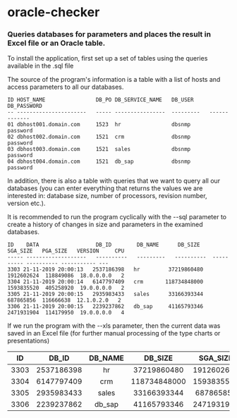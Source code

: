 # oracle-checker
### Queries databases for parameters and places the result in Excel file or an Oracle table.


To install the application, first set up a set of tables using the queries available in the .sql file

The source of the program's information is a table with a list of hosts and access parameters to all our databases.


 ```
 ID HOST_NAME                DB_PO DB_SERVICE_NAME   DB_USER     DB_PASSWORD 
 -- ----------------------   ----- ----------------  ---------   -------------
 01 dbhost001.domain.com     1523  hr                dbsnmp      password     
 02 dbhost002.domain.com     1521  crm               dbsnmp      password     
 03 dbhost003.domain.com     1521  sales             dbsnmp      password     
 04 dbhost004.domain.com     1521  db_sap            dbsnmp      password  
 ```

In addition, there is also a table with queries that we want to query all our databases (you can enter everything that returns the values we are interested in: database size, number of processors, revision number, version etc.).

It is recommended to run the program cyclically with the --sql parameter to create a history of changes in size and parameters in the examined databases.

 ```                                                                                                    
ID    DATA                  DB_ID        DB_NAME      DB_SIZE     SGA_SIZE   PGA_SIZE   VERSION     CPU
----- -------------------   ----------   ---------   ----------  ---------- ---------- ----------- --- 
 3303 21-11-2019 20:00:13   2537186398   hr         37219860480  1912602624  118849086  18.0.0.0.0   2 
 3304 21-11-2019 20:00:14   6147797409   crm       118734848000  1593835520  405258920  19.0.0.0.0   2 
 3305 21-11-2019 20:00:15   2935983433   sales      33166393344   687865856  116666638  12.1.0.2.0   2 
 3306 21-11-2019 20:00:15   2239237862   db_sap     41165793346  2471931904  114179950  19.0.0.0.0   4
```

If we run the program with the --xls parameter, then the current data was saved in an Excel file (for further manual processing of the type charts or presentations)


|ID    | DB_ID      |  DB_NAME |  DB_SIZE     | SGA_SIZE   | PGA_SIZE  |  VERSION   | CPU|
|----- |:----------:|:--------:|:------------:|:----------:|:---------:|:----------:|---:|
| 3303 | 2537186398 |  hr      |  37219860480 | 1912602624 | 118849086 | 18.0.0.0.0 |  2 |
| 3304 | 6147797409 |  crm     | 118734848000 | 1593835520 | 405258920 | 19.0.0.0.0 |  2 |
| 3305 | 2935983433 |  sales   |  33166393344 |  687865856 | 116666638 | 12.1.0.2.0 |  2 |
| 3306 |  2239237862|  db_sap  |  41165793346 | 2471931904 | 114179950 | 19.0.0.0.0 |  4 |
